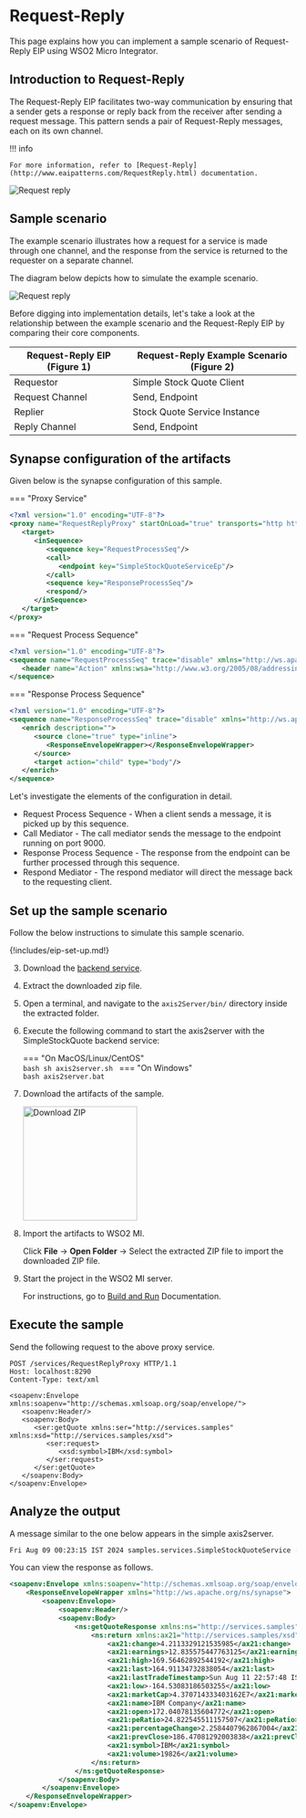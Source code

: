 # Request-Reply

This page explains how you can implement a sample scenario of Request-Reply EIP using WSO2 Micro Integrator.

## Introduction to Request-Reply

The Request-Reply EIP facilitates two-way communication by ensuring that a sender gets a response or reply back from the receiver after sending a request message. This pattern sends a pair of Request-Reply messages, each on its own channel. 

!!! info

    For more information, refer to [Request-Reply](http://www.eaipatterns.com/RequestReply.html) documentation.

![Request reply]({{base_path}}/assets/img/learn/enterprise-integration-patterns/message-construction/request-reply.gif)

## Sample scenario

The example scenario illustrates how a request for a service is made through one channel, and the response from the service is returned to the requester on a separate channel.

The diagram below depicts how to simulate the example scenario.

![Request reply]({{base_path}}/assets/img/learn/enterprise-integration-patterns/message-construction/request-reply.png)

Before digging into implementation details, let's take a look at the relationship between the example scenario and the Request-Reply EIP by comparing their core components.

| Request-Reply EIP (Figure 1) | Request-Reply Example Scenario (Figure 2) |
|------------------------------|-------------------------------------------|
| Requestor                    | Simple Stock Quote Client                 |
| Request Channel              | Send, Endpoint                            |
| Replier                      | Stock Quote Service Instance              |
| Reply Channel                | Send, Endpoint                            |

## Synapse configuration of the artifacts

Given below is the synapse configuration of this sample.

=== "Proxy Service"
   ```xml
   <?xml version="1.0" encoding="UTF-8"?>
   <proxy name="RequestReplyProxy" startOnLoad="true" transports="http https" xmlns="http://ws.apache.org/ns/synapse">
      <target>
         <inSequence>
            <sequence key="RequestProcessSeq"/>
            <call>
               <endpoint key="SimpleStockQuoteServiceEp"/>
            </call>
            <sequence key="ResponseProcessSeq"/>
            <respond/>
         </inSequence>
      </target>
   </proxy>
   ```
=== "Request Process Sequence"
   ```xml
   <?xml version="1.0" encoding="UTF-8"?>
   <sequence name="RequestProcessSeq" trace="disable" xmlns="http://ws.apache.org/ns/synapse">
      <header name="Action" xmlns:wsa="http://www.w3.org/2005/08/addressing" action="set" scope="default" value="urn:getQuote"/>
   </sequence>
   ```
=== "Response Process Sequence"
   ```xml
   <?xml version="1.0" encoding="UTF-8"?>
   <sequence name="ResponseProcessSeq" trace="disable" xmlns="http://ws.apache.org/ns/synapse">
      <enrich description="">
         <source clone="true" type="inline">
            <ResponseEnvelopeWrapper></ResponseEnvelopeWrapper>
         </source>
         <target action="child" type="body"/>
      </enrich>
   </sequence>
   ```

Let's investigate the elements of the configuration in detail. 

- Request Process Sequence - When a client sends a message, it is picked up by this sequence.
- Call Mediator -  The call mediator sends the message to the endpoint running on port 9000.
- Response Process Sequence - The response from the endpoint can be further processed through this sequence. 
- Respond Mediator - The respond mediator will direct the message back to the requesting client.

## Set up the sample scenario

Follow the below instructions to simulate this sample scenario.

{!includes/eip-set-up.md!}

3. Download the [backend service](https://github.com/wso2-docs/WSO2_EI/blob/master/Back-End-Service/axis2Server.zip).

4. Extract the downloaded zip file.

5. Open a terminal, and navigate to the `axis2Server/bin/` directory inside the extracted folder.

6. Execute the following command to start the axis2server with the SimpleStockQuote backend service:

    === "On MacOS/Linux/CentOS"   
          ```bash
          sh axis2server.sh
          ```
    === "On Windows"                
          ```bash
          axis2server.bat
          ``` 

7. Download the artifacts of the sample.

    <a href="{{base_path}}/assets/attachments/learn/enterprise-integration-patterns/RequestReply.zip">
        <img src="{{base_path}}/assets/img/integrate/connectors/download-zip.png" width="200" alt="Download ZIP">
    </a>

8. Import the artifacts to WSO2 MI.

    Click **File** -> **Open Folder** -> Select the extracted ZIP file to import the downloaded ZIP file.

9. Start the project in the WSO2 MI server.

    For instructions, go to [Build and Run]({{base_path}}/develop/deploy-artifacts/#build-and-run) Documentation.

## Execute the sample

Send the following request to the above proxy service.

```
POST /services/RequestReplyProxy HTTP/1.1
Host: localhost:8290
Content-Type: text/xml

<soapenv:Envelope xmlns:soapenv="http://schemas.xmlsoap.org/soap/envelope/">
   <soapenv:Header/>
   <soapenv:Body>
      <ser:getQuote xmlns:ser="http://services.samples" xmlns:xsd="http://services.samples/xsd">
         <ser:request>
            <xsd:symbol>IBM</xsd:symbol>
         </ser:request>
      </ser:getQuote>
   </soapenv:Body>
</soapenv:Envelope>
```

## Analyze the output

A message similar to the one below appears in the simple axis2server.
   
```bash
Fri Aug 09 00:23:15 IST 2024 samples.services.SimpleStockQuoteService :: Generating quote for : IBM
```

You can view the response as follows.

```xml
<soapenv:Envelope xmlns:soapenv="http://schemas.xmlsoap.org/soap/envelope/">
    <ResponseEnvelopeWrapper xmlns="http://ws.apache.org/ns/synapse">
        <soapenv:Envelope>
            <soapenv:Header/>
            <soapenv:Body>
                <ns:getQuoteResponse xmlns:ns="http://services.samples">
                    <ns:return xmlns:ax21="http://services.samples/xsd" xmlns:xsi="http://www.w3.org/2001/XMLSchema-instance" xsi:type="ax21:GetQuoteResponse">
                        <ax21:change>4.2113329121535985</ax21:change>
                        <ax21:earnings>12.835575447763125</ax21:earnings>
                        <ax21:high>169.56462892544192</ax21:high>
                        <ax21:last>164.91134732838054</ax21:last>
                        <ax21:lastTradeTimestamp>Sun Aug 11 22:57:48 IST 2024</ax21:lastTradeTimestamp>
                        <ax21:low>-164.53083186503255</ax21:low>
                        <ax21:marketCap>4.370714333403162E7</ax21:marketCap>
                        <ax21:name>IBM Company</ax21:name>
                        <ax21:open>172.04078135604772</ax21:open>
                        <ax21:peRatio>24.822545511157507</ax21:peRatio>
                        <ax21:percentageChange>2.2584407962867004</ax21:percentageChange>
                        <ax21:prevClose>186.47081292003838</ax21:prevClose>
                        <ax21:symbol>IBM</ax21:symbol>
                        <ax21:volume>19826</ax21:volume>
                    </ns:return>
                </ns:getQuoteResponse>
            </soapenv:Body>
        </soapenv:Envelope>
    </ResponseEnvelopeWrapper>
</soapenv:Envelope>
```

